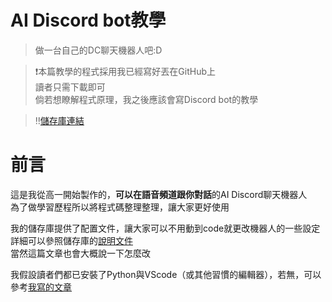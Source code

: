 # AI Discord bot教學
> 做一台自己的DC聊天機器人吧:D

> ❗本篇教學的程式採用我已經寫好丟在GitHub上  
讀者只需下載即可  
倘若想瞭解程式原理，我之後應該會寫Discord bot的教學

> ‼️[儲存庫連結](https://github.com/lchenglin29/Oksana_OpenSource)
# 前言
這是我從高一開始製作的，**可以在語音頻道跟你對話**的AI Discord聊天機器人  
為了做學習歷程所以將程式碼整理整理，讓大家更好使用

我的儲存庫提供了配置文件，讓大家可以不用動到code就更改機器人的一些設定  
詳細可以參照儲存庫的[說明文件](https://github.com/lchenglin29/Oksana_OpenSource/blob/main/README.md)  
當然這篇文章也會大概說一下怎麼改

我假設讀者們都已安裝了Python與VScode（或其他習慣的編輯器），若無，可以參考[我寫的文章](/posts/python-tutorial-0/index.md)
